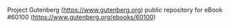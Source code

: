 Project Gutenberg (https://www.gutenberg.org) public repository for
eBook #60100 (https://www.gutenberg.org/ebooks/60100)
